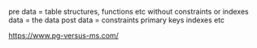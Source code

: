 
pre data = table structures, functions etc without constraints or indexes
data = the data
post data = constraints primary keys indexes etc


https://www.pg-versus-ms.com/
